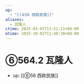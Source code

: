 ```yaml
---
up:
  - "[[⑥56 西欧民族]]"
aliases:
  - 瓦隆人
ctime: 2025-03-01T13:51:11+08:00
mtime: 2025-10-01T11:40:30+08:00
---
```


# ⑥564.2 瓦隆人

- up: [[⑥56 西欧民族]]
